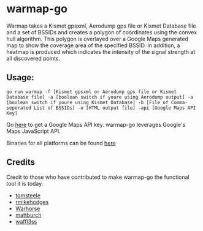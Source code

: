 # warmap-go

Warmap takes a Kismet gpsxml, Aerodump gps file or Kismet Database file and a set of BSSIDs and creates a polygon of coordinates using the convex hull algorithm. This polygon is overlayed over a Google Maps generated map to show the coverage area of the specified BSSID. In addition, a heatmap is produced which indicates the intensity of the signal strength at all discovered points.

## Usage: ##
```
go run warmap -f [Kismet gpsxml or Aerodump gps file or Kismet Database file] -a [boolean switch if youre using Aerodump output] -a [boolean switch if youre using Kismet Database] -b [File of Comma-seperated List of BSSIDs] -o [HTML output file] -api [Google Maps API Key]
```
Go [here](https://developers.google.com/maps/documentation/javascript/get-api-key) to get a Google Maps API key. warmap-go leverages Google's Maps JavaScript API.

Binaries for all platforms can be found <a href="https://github.com/optiv/warmap-go/releases">here</a>

## Credits

Credit to those who have contributed to make warmap-go the functional tool it is today.

* [tomsteele](https://github.com/tomsteele)
* [rmikehodges](https://github.com/rmikehodges)
* [Warhorse](https://github.com/warhorse)
* [mattburch](https://github.com/mattburch)
* [waffl3ss](https://github.com/waffl3ss)
